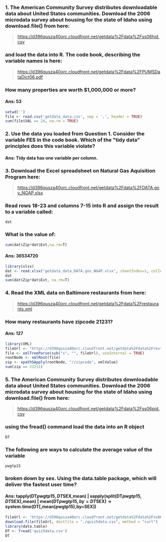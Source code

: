 ### 1. The American Community Survey distributes downloadable data about United States communities. Download the 2006 microdata survey about housing for the state of Idaho using download.file() from here:
> https://d396qusza40orc.cloudfront.net/getdata%2Fdata%2Fss06hid.csv
### and load the data into R. The code book, describing the variable names is here:
> https://d396qusza40orc.cloudfront.net/getdata%2Fdata%2FPUMSDataDict06.pdf
### How many properties are worth $1,000,000 or more?
#### Ans: 53
```r
setwd('')
file <- read.csv('getdata_data.csv', sep = ',', header = TRUE)
sum(file$VAL == 24, na.rm = TRUE)
```

### 2. Use the data you loaded from Question 1. Consider the variable FES in the code book. Which of the "tidy data" principles does this variable violate? 
#### Ans: Tidy data has one variable per column. 

### 3. Download the Excel spreadsheet on Natural Gas Aquisition Program here:
> https://d396qusza40orc.cloudfront.net/getdata%2Fdata%2FDATA.gov_NGAP.xlsx
### Read rows 18-23 and columns 7-15 into R and assign the result to a variable called:
```
dat
```
### What is the value of:
```r
sum(dat$Zip*dat$Ext,na.rm=T)
```
#### Ans: 36534720
```r
library(xlsx)
dat <- read.xlsx("getdata_data_DATA.gov_NGAP.xlsx", sheetIndex=1, colIndex = 7:15, rowIndex = 18:23)
dat
sum(dat$Zip*dat$Ext, na.rm=T)
```

### 4. Read the XML data on Baltimore restaurants from here:
> https://d396qusza40orc.cloudfront.net/getdata%2Fdata%2Frestaurants.xml
### How many restaurants have zipcode 21231? 
#### Ans: 127
```r
library(XML)
fileUrl <- "https://d396qusza40orc.cloudfront.net/getdata%2Fdata%2Frestaurants.xml"
file <- xmlTreeParse(sub("s", "", fileUrl), useInternal = TRUE)
rootNode <- xmlRoot(file)
zip <- xpathSApply(rootNode, "//zipcode", xmlValue)
sum(zip == 21231)
```

### 5. The American Community Survey distributes downloadable data about United States communities. Download the 2006 microdata survey about housing for the state of Idaho using download.file() from here:
> https://d396qusza40orc.cloudfront.net/getdata%2Fdata%2Fss06pid.csv
### using the fread() command load the data into an R object
```
DT
```
### The following are ways to calculate the average value of the variable
```
pwgtp15
```
### broken down by sex. Using the data.table package, which will deliver the fastest user time? 
#### Ans: tapply(DT$pwgtp15,DT$SEX,mean) | sapply(split(DT$pwgtp15,DT$SEX),mean) | mean(DT$pwgtp15,by=DT$SEX) -> system.time(DT[,mean(pwgtp15),by=SEX])
```r
fileUrl <- 'https://d396qusza40orc.cloudfront.net/getdata%2Fdata%2Fss06pid.csv'
download.file(fileUrl, destfile = "./quiz5data.csv", method = "curl")
library(data.table)
DT <- fread('quiz5data.csv')
DT
```


